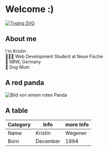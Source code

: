 # Welcome :)

[![Typing SVG](https://readme-typing-svg.demolab.com?font=Fira+Code&pause=1000&color=2A7C85&random=false&width=435&lines=I'm+new+here!+)](https://git.io/typing-svg)

## About me 
I'm Kristin   
👩🏼‍💻 Web Development Student at Neue Fische  
📍 NRW, Germany  
🐩 Dog Mum  

## A red panda     
![Bild von einem roten Panda](https://www.allwetterzoo.de/_cache/images/cms/Gemaessigte-Zone/Saeugetiere/Roter-Panda/.3bc4bf743cbd112829ecefa6ccf18d9c/Roter-Panda_ganz-auf-Stamm_bewegung-nach-links-und-Blick-in-Kamera_Mai-2021.jpg)

## A table

Category | Info | more Info
--- | --- | ---
Name | Kristin | Wegener
Born | December | 1994

